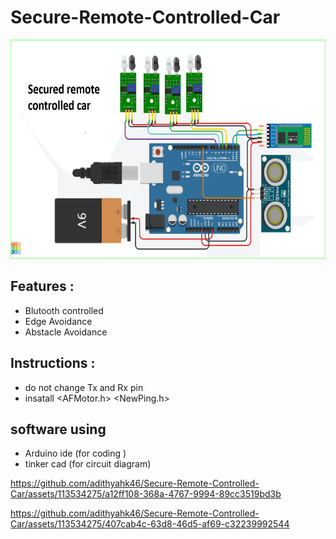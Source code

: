 # Secure-Remote-Controlled-Car



<p align = "center">
<img src="r_car_circuit.PNG" width="600" height="350">
</p>

## Features :
   * Blutooth controlled
   * Edge Avoidance
   * Abstacle Avoidance

## Instructions :

   * do not change Tx and Rx pin 
   * insatall <AFMotor.h> <NewPing.h>

## software using 
   * Arduino ide (for coding )
   * tinker cad (for circuit diagram)



https://github.com/adithyahk46/Secure-Remote-Controlled-Car/assets/113534275/a12ff108-368a-4767-9994-89cc3519bd3b


https://github.com/adithyahk46/Secure-Remote-Controlled-Car/assets/113534275/407cab4c-63d8-46d5-af69-c32239992544


